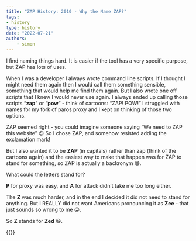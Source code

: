 ```yaml
---
title: "ZAP History: 2010 - Why the Name ZAP?"
tags: 
- history
type: history
date: "2022-07-21"
authors:
    - simon
---
```


I find naming things hard. It is easier if the tool has a very specific purpose, but ZAP has lots of uses.

When I was a developer I always wrote command line scripts.
If I thought I might need them again then I would call them something sensible, something that would help me find them again. 
But I also wrote one off scripts that I knew I would never use again. I always ended up calling those scripts “__zap__” or “__pow__” - think of cartoons: “ZAP! POW!”
I struggled with names for my fork of paros proxy and I kept on thinking of those two options.

ZAP seemed right - you could imagine someone saying “We need to ZAP this website” :wink:
So I chose ZAP, and somehow resisted adding the exclamation mark!

But I also wanted it to be __ZAP__ (in capitals) rather than zap (think of the cartoons again) and the easiest way to make that happen was for ZAP to stand for something, so ZAP is actually a backronym :smile:.

What could the letters stand for?

__P__ for proxy was easy, and __A__ for attack didn’t take me too long either.

The __Z__ was much harder, and in the end I decided it did not need to stand for anything.
But I REALLY did not want Americans pronouncing it as __Zee__ - that just sounds so wrong to me :stuck_out_tongue:.

So __Z__ stands for __Zed__ :laughing:.

{{<prevnext prevUrl="../2009b-paros-proxy/" prevTitle="2009 - Paros Proxy" nextUrl="../2010b-andiparos/" nextTitle="2010 - Andiparos">}}